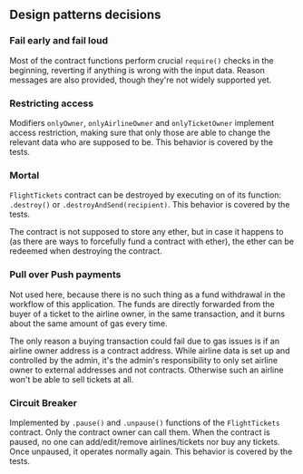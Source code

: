 ## Design patterns decisions

### Fail early and fail loud

Most of the contract functions perform crucial `require()` checks in the beginning, reverting if anything is wrong with the input data. Reason messages are also provided, though they're not widely supported yet.

### Restricting access

Modifiers `onlyOwner`, `onlyAirlineOwner` and `onlyTicketOwner` implement access restriction, making sure that only those are able to change the relevant data who are supposed to be. This behavior is covered by the tests.

### Mortal

`FlightTickets` contract can be destroyed by executing on of its function: `.destroy()` or `.destroyAndSend(recipient)`. This behavior is covered by the tests.

The contract is not supposed to store any ether, but in case it happens to (as there are ways to forcefully fund a contract with ether), the ether can be redeemed when destroying the contract.

### Pull over Push payments

Not used here, because there is no such thing as a fund withdrawal in the workflow of this application. The funds are directly forwarded from the buyer of a ticket to the airline owner, in the same transaction, and it burns about the same amount of gas every time.

The only reason a buying transaction could fail due to gas issues is if an airline owner address is a contract address. While airline data is set up and controlled by the admin, it's the admin's responsibility to only set airline owner to external addresses and not contracts. Otherwise such an airline won't be able to sell tickets at all.

### Circuit Breaker

Implemented by `.pause()` and `.unpause()` functions of the `FlightTickets` contract. Only the contract owner can call them. When the contract is paused, no one can add/edit/remove airlines/tickets nor buy any tickets. Once unpaused, it operates normally again. This behavior is covered by the tests.
